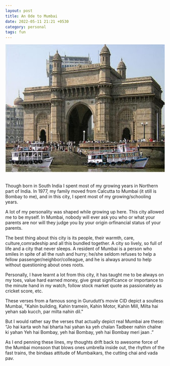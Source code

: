 ```yaml
---
layout: post
title: An Ode to Mumbai
date: 2022-05-11 21:21 +0530
category: personal
tags: fun
---
```

![The mascot](/images/mumbai.jpg)

<br>
Though born in South India I spent most of my growing years in Northern part of India. In 1977, my family moved from Calcutta to Mumbai (it still is Bombay to me), and in this city, I spent most of my growing/schooling years.

A lot of my personality was shaped while growing up here. This city allowed me to be myself. In Mumbai, nobody will ever ask you who or what your parents are nor will they judge you by your origin orfinancial status of your parents.

The best thing about this city is its people, their warmth, care, culture,comradeship and all this bundled together. A city so lively, so full of life and a city that never sleeps. A resident of Mumbai is a person who smiles in spite of all the rush and hurry; he/she seldom refuses to help a fellow passenger/neighbor/colleague, and he is always around to help without questioning
about ones roots.

Personally, I have learnt a lot from this city, it has taught me to be always on my toes, value hard earned money, give great significance or importance to the minute hand in my watch, follow stock market quote as passionately as cricket score, etc.

These verses from a famous song in Gurudutt’s movie CID depict a soulless Mumbai,
"Kahin building, Kahin tramein, Kahin Motor, Kahin Mill,
Milta hai yehan sab kucch, par milta nahin dil."

But I would rather say the verses that actually depict real Mumbai are these:
“Jo hai karta woh hai bharta hai yahan ka yeh chalan
Tadbeer nahin chalne ki yahan
Yeh hai Bombay, yeh hai Bombay, yeh hai Bombay meri jaan .”

As I end penning these lines, my thoughts drift back to awesome force of the Mumbai monsoon that blows ones umbrella inside out, the rhythm of the fast trains, the bindaas attitude of Mumbaikars, the cutting chai and vada pav.

